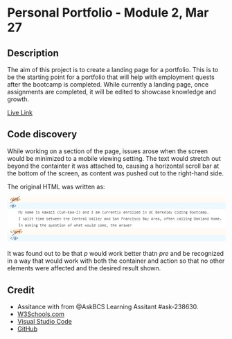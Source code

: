 # Personal Portfolio - Module 2, Mar 27

## Description
The aim of this project is to create a landing page for a portfolio. This is to be the starting point for a portfolio that will help with employment quests after the bootcamp is completed. While currently a landing page, once assignments are completed, it will be edited to showcase knowledge and growth.

[Live Link](https://kkitenge.github.io/kgkportfolio/)

## Code discovery
While working on a section of the page, issues arose when the screen would be minimized to a mobile viewing setting. The text would stretch out beyond the containter it was attached to, causing a horizontal scroll bar at the bottom of the screen, as content was pushed out to the right-hand side.

The original HTML was written as:

<img src="./assets/images/Untitled.jpg" alt="html issue">


It was found out to be that *p* would work better thatn *pre* and be recognized in a way that would work with both the container and action so that no other elements were affected and the desired result shown. 

## Credit

* Assitance with from @AskBCS Learning Assitant #ask-238630.
* [W3Schools.com](https://www.w3schools.com)
* [Visual Studio Code](https://code.visualstudio.com)
* [GitHub](https://github.com)



